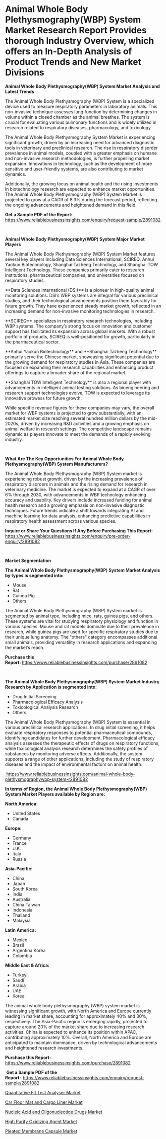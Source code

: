 <p><h1>Animal Whole Body Plethysmography(WBP) System Market Research Report Provides thorough Industry Overview, which offers an In-Depth Analysis of Product Trends and New Market Divisions</h1></p><p><strong>Animal Whole Body Plethysmography(WBP) System Market Analysis and Latest Trends</strong></p>
<p><p>The Animal Whole Body Plethysmography (WBP) System is a specialized device used to measure respiratory parameters in laboratory animals. This non-invasive technique assesses lung function by determining changes in volume within a closed chamber as the animal breathes. The system is crucial for evaluating various pulmonary functions and is widely utilized in research related to respiratory diseases, pharmacology, and toxicology.</p><p>The Animal Whole Body Plethysmography System Market is experiencing significant growth, driven by an increasing need for advanced diagnostic tools in veterinary and preclinical research. The rise in respiratory disorder prevalence in animal models, coupled with a greater emphasis on humane and non-invasive research methodologies, is further propelling market expansion. Innovations in technology, such as the development of more sensitive and user-friendly systems, are also contributing to market dynamics.</p><p>Additionally, the growing focus on animal health and the rising investments in biotechnology research are expected to enhance market opportunities. The Animal Whole Body Plethysmography (WBP) System Market is projected to grow at a CAGR of 8.3% during the forecast period, reflecting the ongoing advancements and heightened demand in this field.</p></p>
<p><strong>Get a Sample PDF of the Report:&nbsp;</strong> <a href="https://www.reliablebusinessinsights.com/enquiry/request-sample/2891082?utm_campaign=1121&utm_medium=2&utm_source=Github&utm_content=ia&utm_term=14032025&utm_id=animal-whole-body-plethysmographywbp-system">https://www.reliablebusinessinsights.com/enquiry/request-sample/2891082</a></p>
<p>&nbsp;</p>
<p><strong>Animal Whole Body Plethysmography(WBP) System Major Market Players</strong></p>
<p><p>The Animal Whole Body Plethysmography (WBP) System Market features several key players including Data Sciences International, SCIREQ, Anhui Yaokun Biotechnology, Shanghai Tazheng Technology, and Shanghai TOW Intelligent Technology. These companies primarily cater to research institutions, pharmaceutical companies, and universities focused on respiratory studies.</p><p>**Data Sciences International (DSI)** is a pioneer in high-quality animal monitoring solutions. DSI’s WBP systems are integral for various preclinical studies, and their technological advancements position them favorably for future growth. They have experienced steady market growth, reflected in an increasing demand for non-invasive monitoring technologies in research.</p><p>**SCIREQ** specializes in respiratory research technologies, including WBP systems. The company’s strong focus on innovation and customer support has facilitated its expansion across global markets. With a robust portfolio of products, SCIREQ is well-positioned for growth, particularly in the pharmaceutical sector.</p><p>**Anhui Yaokun Biotechnology** and **Shanghai Tazheng Technology** primarily serve the Chinese market, showcasing significant potential due to the growing demand for respiratory studies in Asia. These companies are focused on expanding their research capabilities and enhancing product offerings to capture a broader share of the regional market.</p><p>**Shanghai TOW Intelligent Technology** is also a regional player with advancements in intelligent animal testing solutions. As bioengineering and research support technologies evolve, TOW is expected to leverage its innovative prowess for future growth.</p><p>While specific revenue figures for these companies may vary, the overall market for WBP systems is projected to grow substantially, with an estimated market size reaching several hundred million dollars by the mid-2020s, driven by increasing R&D activities and a growing emphasis on animal welfare in research settings. The competitive landscape remains dynamic as players innovate to meet the demands of a rapidly evolving industry.</p></p>
<p>&nbsp;</p>
<p><strong>What Are The Key Opportunities For Animal Whole Body Plethysmography(WBP) System Manufacturers?</strong></p>
<p><p>The Animal Whole Body Plethysmography (WBP) System market is experiencing robust growth, driven by the increasing prevalence of respiratory disorders in animals and the rising demand for research in veterinary medicine. The market is expected to expand at a CAGR of over 6% through 2030, with advancements in WBP technology enhancing accuracy and usability. Key drivers include increased funding for animal health research and a growing emphasis on non-invasive diagnostic techniques. Future trends indicate a shift towards integrating AI and machine learning for data analysis, enhancing predictive capabilities in respiratory health assessment across various species.</p></p>
<p><strong>Inquire or Share Your Questions If Any Before Purchasing This Report:</strong> <a href="https://www.reliablebusinessinsights.com/enquiry/pre-order-enquiry/2891082?utm_campaign=1121&utm_medium=2&utm_source=Github&utm_content=ia&utm_term=14032025&utm_id=animal-whole-body-plethysmographywbp-system">https://www.reliablebusinessinsights.com/enquiry/pre-order-enquiry/2891082</a></p>
<p>&nbsp;</p>
<p><strong>Market Segmentation</strong></p>
<p><strong>The Animal Whole Body Plethysmography(WBP) System Market Analysis by types is segmented into:</strong></p>
<p><ul><li>Mouse</li><li>Rat</li><li>Guinea Pig</li><li>Others</li></ul></p>
<p><p>The Animal Whole Body Plethysmography (WBP) System market is segmented by animal type, including mice, rats, guinea pigs, and others. These systems are vital for studying respiratory physiology and function in various species. Mouse and rat models dominate due to their prevalence in research, while guinea pigs are used for specific respiratory studies due to their unique lung anatomy. The "others" category encompasses additional small animals, providing versatility in research applications and expanding the market’s reach.</p></p>
<p><strong>Purchase this Report:&nbsp;</strong><a href="https://www.reliablebusinessinsights.com/purchase/2891082?utm_campaign=1121&utm_medium=2&utm_source=Github&utm_content=ia&utm_term=14032025&utm_id=animal-whole-body-plethysmographywbp-system">https://www.reliablebusinessinsights.com/purchase/2891082</a></p>
<p>&nbsp;</p>
<p><strong>The Animal Whole Body Plethysmography(WBP) System Market Industry Research by Application is segmented into:</strong></p>
<p><ul><li>Drug Initial Screening</li><li>Pharmacological Efficacy Analysis</li><li>Toxicological Analysis Research</li><li>Others</li></ul></p>
<p><p>The Animal Whole Body Plethysmography (WBP) System is essential in various preclinical research applications. In drug initial screening, it helps evaluate respiratory responses to potential pharmaceutical compounds, identifying candidates for further development. Pharmacological efficacy analysis assesses the therapeutic effects of drugs on respiratory functions, while toxicological analysis research determines the safety profiles of substances by monitoring adverse effects. Additionally, the system supports a range of other applications, including the study of respiratory diseases and the impact of environmental factors on animal health.</p></p>
<p><a href="https://www.reliablebusinessinsights.com/animal-whole-body-plethysmographywbp-system-r2891082?utm_campaign=1121&utm_medium=2&utm_source=Github&utm_content=ia&utm_term=14032025&utm_id=animal-whole-body-plethysmographywbp-system">&nbsp;https://www.reliablebusinessinsights.com/animal-whole-body-plethysmographywbp-system-r2891082</a></p>
<p><strong>In terms of Region, the Animal Whole Body Plethysmography(WBP) System Market Players available by Region are:</strong></p>
<p>
    <p> <strong> North America: </strong>
        <ul>
            <li>United States</li>
            <li>Canada</li>
        </ul>
        </p> 
    <p> <strong> Europe: </strong>
        <ul>
            <li>Germany</li>
            <li>France</li>
            <li>U.K.</li>
            <li>Italy</li>
            <li>Russia</li>
        </ul>
        </p> 
    <p> <strong> Asia-Pacific: </strong>
        <ul>
            <li>China</li>
            <li>Japan</li>
            <li>South Korea</li>
            <li>India</li>
            <li>Australia</li>
            <li>China Taiwan</li>
            <li>Indonesia</li>
            <li>Thailand</li>
            <li>Malaysia</li>
        </ul>
        </p> 
    <p> <strong> Latin America: </strong>
        <ul>
            <li>Mexico</li>
            <li>Brazil</li>
            <li>Argentina Korea</li>
            <li>Colombia</li>
        </ul>
        </p> 
    <p> <strong> Middle East & Africa: </strong>
        <ul>
            <li>Turkey</li>
            <li>Saudi</li>
            <li>Arabia</li>
            <li>UAE</li>
            <li>Korea</li>
        </ul>
    </p>
    </p>
<p><p>The animal whole body plethysmography (WBP) system market is witnessing significant growth, with North America and Europe currently leading in market share, accounting for approximately 40% and 30%, respectively. The Asia-Pacific region is emerging rapidly, projected to capture around 20% of the market share due to increasing research activities. China is expected to enhance its position within APAC, contributing approximately 10%. Overall, North America and Europe are anticipated to maintain dominance, driven by technological advancements and heightened research investments.</p></p>
<p><strong>Purchase this Report: </strong><a href="https://www.reliablebusinessinsights.com/purchase/2891082?utm_campaign=1121&utm_medium=2&utm_source=Github&utm_content=ia&utm_term=14032025&utm_id=animal-whole-body-plethysmographywbp-system">https://www.reliablebusinessinsights.com/purchase/2891082</a></p>
<p>&nbsp;<strong>Get a Sample PDF of the Report:&nbsp;&nbsp;</strong><a href="https://www.reliablebusinessinsights.com/enquiry/request-sample/2891082?utm_campaign=1121&utm_medium=2&utm_source=Github&utm_content=ia&utm_term=14032025&utm_id=animal-whole-body-plethysmographywbp-system">https://www.reliablebusinessinsights.com/enquiry/request-sample/2891082</a></p>
<p><strong></strong></p>
<p><p><a href="https://github.com/signallaikun/Market-Research-Report-List-1/blob/main/quantitative-fit-test-analyser-market.md?utm_campaign=1121&utm_medium=2&utm_source=Github&utm_content=ia&utm_term=14032025&utm_id=animal-whole-body-plethysmographywbp-system">Quantitative Fit Test Analyser Market</a></p><p><a href="https://github.com/gunbybeahmg1/Market-Research-Report-List-1/blob/main/car-floor-mat-and-cargo-liner-market.md?utm_campaign=1121&utm_medium=2&utm_source=Github&utm_content=ia&utm_term=14032025&utm_id=animal-whole-body-plethysmographywbp-system">Car Floor Mat and Cargo Liner Market</a></p><p><a href="https://github.com/shefikagbons/Market-Research-Report-List-1/blob/main/nucleic-acid-and-oligonucleotide-drugs-market.md?utm_campaign=1121&utm_medium=2&utm_source=Github&utm_content=ia&utm_term=14032025&utm_id=animal-whole-body-plethysmographywbp-system">Nucleic Acid and Oligonucleotide Drugs Market</a></p><p><a href="https://github.com/mateyappiazo/Market-Research-Report-List-1/blob/main/high-purity-oxidizing-agent-market.md?utm_campaign=1121&utm_medium=2&utm_source=Github&utm_content=ia&utm_term=14032025&utm_id=animal-whole-body-plethysmographywbp-system">High Purity Oxidizing Agent Market</a></p><p><a href="https://github.com/nontoengolo/Market-Research-Report-List-1/blob/main/pleated-membrane-capsule-market.md?utm_campaign=1121&utm_medium=2&utm_source=Github&utm_content=ia&utm_term=14032025&utm_id=animal-whole-body-plethysmographywbp-system">Pleated Membrane Capsule Market</a></p></p>